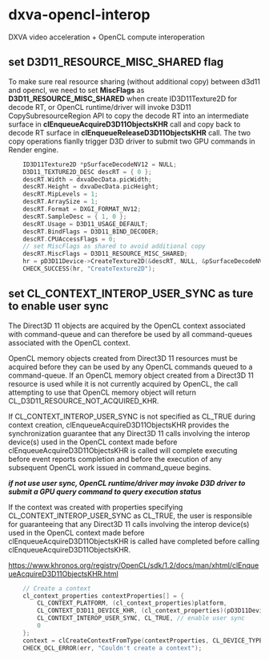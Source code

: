 # dxva-opencl-interop
DXVA video acceleration + OpenCL compute interoperation

## set D3D11_RESOURCE_MISC_SHARED flag

To make sure real resource sharing (without additional copy) between d3d11 and opencl, we need to set **MiscFlags** as **D3D11_RESOURCE_MISC_SHARED** when create ID3D11Texture2D for decode RT, or OpenCL runtime/driver will invoke D3D11 CopySubresourceRegion API to copy the decode RT into an intermediate surface in **clEnqueueAcquireD3D11ObjectsKHR** call and copy back to decode RT surface in **clEnqueueReleaseD3D11ObjectsKHR** call. The two copy operations fianlly trigger D3D driver to submit two GPU commands in Render engine.

```c++
    ID3D11Texture2D *pSurfaceDecodeNV12 = NULL;
    D3D11_TEXTURE2D_DESC descRT = { 0 };
    descRT.Width = dxvaDecData.picWidth;
    descRT.Height = dxvaDecData.picHeight;
    descRT.MipLevels = 1;
    descRT.ArraySize = 1;
    descRT.Format = DXGI_FORMAT_NV12;
    descRT.SampleDesc = { 1, 0 }; 
    descRT.Usage = D3D11_USAGE_DEFAULT; 
    descRT.BindFlags = D3D11_BIND_DECODER;
    descRT.CPUAccessFlags = 0;
    // set MiscFlags as shared to avoid additional copy
    descRT.MiscFlags = D3D11_RESOURCE_MISC_SHARED; 
    hr = pD3D11Device->CreateTexture2D(&descRT, NULL, &pSurfaceDecodeNV12);
    CHECK_SUCCESS(hr, "CreateTexture2D");
```

## set CL_CONTEXT_INTEROP_USER_SYNC as ture to enable user sync

The Direct3D 11 objects are acquired by the OpenCL context associated with command-queue and can therefore be used by all command-queues associated with the OpenCL context.

OpenCL memory objects created from Direct3D 11 resources must be acquired before they can be used by any OpenCL commands queued to a command-queue. If an OpenCL memory object created from a Direct3D 11 resource is used while it is not currently acquired by OpenCL, the call attempting to use that OpenCL memory object will return CL_D3D11_RESOURCE_NOT_ACQUIRED_KHR.

If CL_CONTEXT_INTEROP_USER_SYNC is not specified as CL_TRUE during context creation, clEnqueueAcquireD3D11ObjectsKHR provides the synchronization guarantee that any Direct3D 11 calls involving the interop device(s) used in the OpenCL context made before clEnqueueAcquireD3D11ObjectsKHR is called will complete executing before event reports completion and before the execution of any subsequent OpenCL work issued in command_queue begins. 

***if not use user sync, OpenCL runtime/driver may invoke D3D driver to submit a GPU query command to query execution status***

If the context was created with properties specifying CL_CONTEXT_INTEROP_USER_SYNC as CL_TRUE, the user is responsible for guaranteeing that any Direct3D 11 calls involving the interop device(s) used in the OpenCL context made before clEnqueueAcquireD3D11ObjectsKHR is called have completed before calling clEnqueueAcquireD3D11ObjectsKHR.

https://www.khronos.org/registry/OpenCL/sdk/1.2/docs/man/xhtml/clEnqueueAcquireD3D11ObjectsKHR.html


```c++
    // Create a context
    cl_context_properties contextProperties[] = {
        CL_CONTEXT_PLATFORM, (cl_context_properties)platform,
        CL_CONTEXT_D3D11_DEVICE_KHR, (cl_context_properties)(pD3D11Device),
        CL_CONTEXT_INTEROP_USER_SYNC, CL_TRUE, // enable user sync
        0
    };
    context = clCreateContextFromType(contextProperties, CL_DEVICE_TYPE_GPU, NULL, NULL, &err);
    CHECK_OCL_ERROR(err, "Couldn't create a context");
```
